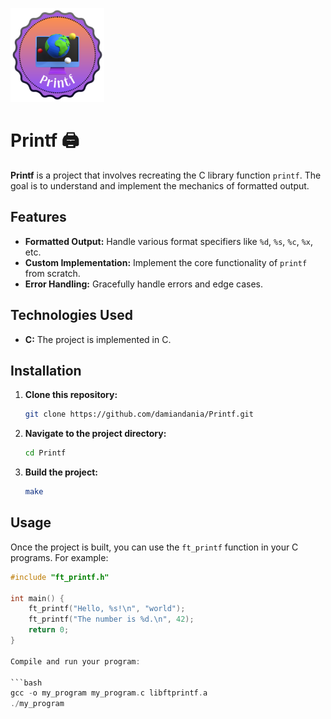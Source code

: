 <p>
<img src="https://github.com/damiandania/damiandania/blob/main/Pics/Printf.png"
	alt="Project pic" width="150" height="150"/>
</p>

# Printf 🖨️

**Printf** is a project that involves recreating the C library function `printf`. The goal is to understand and implement the mechanics of formatted output.

## Features

- **Formatted Output:** Handle various format specifiers like `%d`, `%s`, `%c`, `%x`, etc.
- **Custom Implementation:** Implement the core functionality of `printf` from scratch.
- **Error Handling:** Gracefully handle errors and edge cases.

## Technologies Used

- **C:** The project is implemented in C.

## Installation

1. **Clone this repository:**
	```bash
	git clone https://github.com/damiandania/Printf.git
	```

2. **Navigate to the project directory:**
	```bash
	cd Printf
	```

3. **Build the project:**
	```bash
	make
	```

## Usage

Once the project is built, you can use the `ft_printf` function in your C programs. For example:

```c
#include "ft_printf.h"

int main() {
	ft_printf("Hello, %s!\n", "world");
	ft_printf("The number is %d.\n", 42);
	return 0;
}

Compile and run your program:

```bash
gcc -o my_program my_program.c libftprintf.a
./my_program

